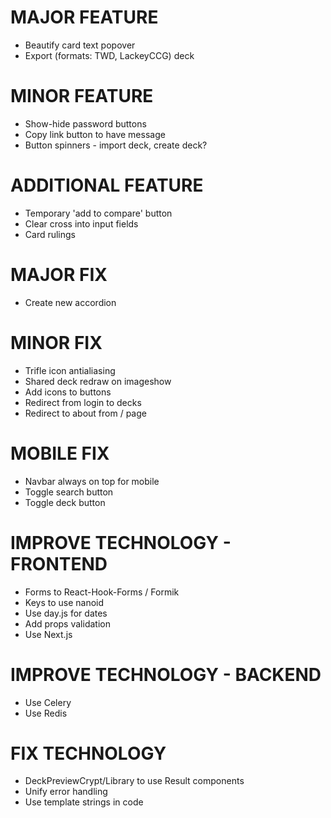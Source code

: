 # MAJOR FEATURE
* Beautify card text popover
* Export (formats: TWD, LackeyCCG) deck

# MINOR FEATURE
* Show-hide password buttons
* Copy link button to have message
* Button spinners - import deck, create deck?

# ADDITIONAL FEATURE
* Temporary 'add to compare' button
* Clear cross into input fields
* Card rulings

# MAJOR FIX
* Create new accordion

# MINOR FIX
* Trifle icon antialiasing
* Shared deck redraw on imageshow
* Add icons to buttons
* Redirect from login to decks
* Redirect to about from / page

# MOBILE FIX
* Navbar always on top for mobile
* Toggle search button
* Toggle deck button

# IMPROVE TECHNOLOGY - FRONTEND
* Forms to React-Hook-Forms / Formik
* Keys to use nanoid
* Use day.js for dates
* Add props validation
* Use Next.js

# IMPROVE TECHNOLOGY - BACKEND
* Use Celery
* Use Redis

# FIX TECHNOLOGY
* DeckPreviewCrypt/Library to use Result components
* Unify error handling
* Use template strings in code
